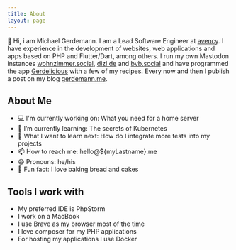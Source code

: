 ```yaml
---
title: About
layout: page
---
```


👋 Hi, i am Michael Gerdemann. I am a Lead Software Engineer at [avency](https://www.avency.de).
I have experience in the development of websites, web applications and apps based on PHP and Flutter/Dart, among others.
I run my own Mastodon instances [wohnzimmer.social](https://wohnzimmer.social),  [dizl.de](https://dizl.de) and  [bvb.social](https://bvb.social) and have programmed the app [Gerdelicious](https://apps.apple.com/bw/app/gerdelicious/id1547135961) with a few of my recipes.
Every now and then I publish a post on my blog [gerdemann.me](https://gerdemann.me).

## About Me

* 💻 I'm currently working on: What you need for a home server
* 🔭 I’m currently learning: The secrets of Kubernetes
* 🤔 What I want to learn next: How do I integrate more tests into my projects
* 📫 How to reach me: hello@${myLastname}.me
* 😄 Pronouns: he/his
* 🥖 Fun fact: I love baking bread and cakes

## Tools I work with

* My preferred IDE is PhpStorm
* I work on a MacBook
* I use Brave as my browser most of the time
* I love composer for my PHP applications
* For hosting my applications I use Docker
